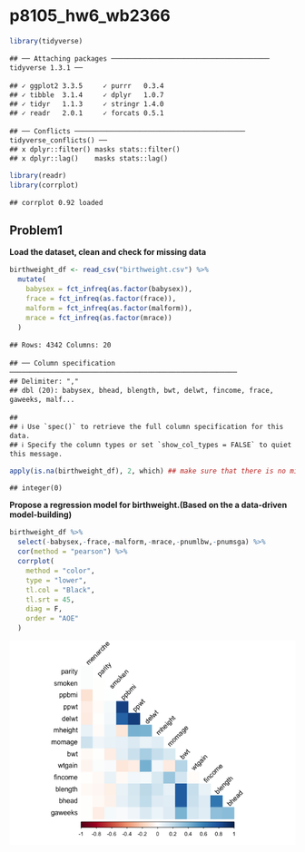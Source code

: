p8105_hw6_wb2366
================

``` r
library(tidyverse)
```

    ## ── Attaching packages ─────────────────────────────────────── tidyverse 1.3.1 ──

    ## ✓ ggplot2 3.3.5     ✓ purrr   0.3.4
    ## ✓ tibble  3.1.4     ✓ dplyr   1.0.7
    ## ✓ tidyr   1.1.3     ✓ stringr 1.4.0
    ## ✓ readr   2.0.1     ✓ forcats 0.5.1

    ## ── Conflicts ────────────────────────────────────────── tidyverse_conflicts() ──
    ## x dplyr::filter() masks stats::filter()
    ## x dplyr::lag()    masks stats::lag()

``` r
library(readr)
library(corrplot)
```

    ## corrplot 0.92 loaded

## Problem1

**Load the dataset, clean and check for missing data**

``` r
birthweight_df <- read_csv("birthweight.csv") %>%
  mutate(
    babysex = fct_infreq(as.factor(babysex)),
    frace = fct_infreq(as.factor(frace)),
    malform = fct_infreq(as.factor(malform)),
    mrace = fct_infreq(as.factor(mrace))
  )
```

    ## Rows: 4342 Columns: 20

    ## ── Column specification ────────────────────────────────────────────────────────
    ## Delimiter: ","
    ## dbl (20): babysex, bhead, blength, bwt, delwt, fincome, frace, gaweeks, malf...

    ## 
    ## ℹ Use `spec()` to retrieve the full column specification for this data.
    ## ℹ Specify the column types or set `show_col_types = FALSE` to quiet this message.

``` r
apply(is.na(birthweight_df), 2, which) ## make sure that there is no missing value
```

    ## integer(0)

**Propose a regression model for birthweight.(Based on the a data-driven
model-building)**

``` r
birthweight_df %>%
  select(-babysex,-frace,-malform,-mrace,-pnumlbw,-pnumsga) %>%
  cor(method = "pearson") %>%
  corrplot(
    method = "color",
    type = "lower",
    tl.col = "Black",
    tl.srt = 45,
    diag = F,
    order = "AOE"
  )
```

![](p8105_hw6_wb2366_files/figure-gfm/unnamed-chunk-3-1.png)<!-- -->
